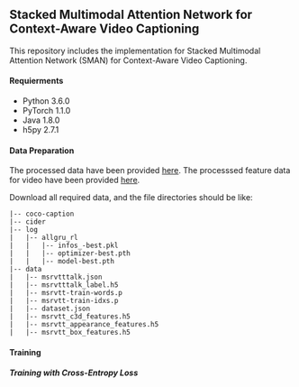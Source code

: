 ## Stacked Multimodal Attention Network for Context-Aware Video Captioning
This repository includes the implementation for Stacked Multimodal Attention Network (SMAN) for Context-Aware Video Captioning.


#### Requierments
* Python 3.6.0
* PyTorch 1.1.0
* Java 1.8.0
* h5py 2.7.1


#### Data Preparation
The processed data have been provided [here](https://drive.google.com/drive/folders/1care9ZW3BRqLJ0G0O_BXD0YuPqE71J6F?usp=sharing). The processsed feature data for video have been provided [here](https://drive.google.com/drive/folders/1QvAwTmviFTqufwyucslnEVpvW_J0Br5J).

Download all required data, and the file directories should be like:
```
|-- coco-caption
|-- cider
|-- log
|   |-- allgru_rl
|   |   |-- infos_-best.pkl
|   |   |-- optimizer-best.pth
|   |   |-- model-best.pth
|-- data
|   |-- msrvtttalk.json
|   |-- msrvtttalk_label.h5
|   |-- msrvtt-train-words.p
|   |-- msrvtt-train-idxs.p
|   |-- dataset.json
|   |-- msrvtt_c3d_features.h5
|   |-- msrvtt_appearance_features.h5
|   |-- msrvtt_box_features.h5
```

#### Training
##### Training with Cross-Entropy Loss
